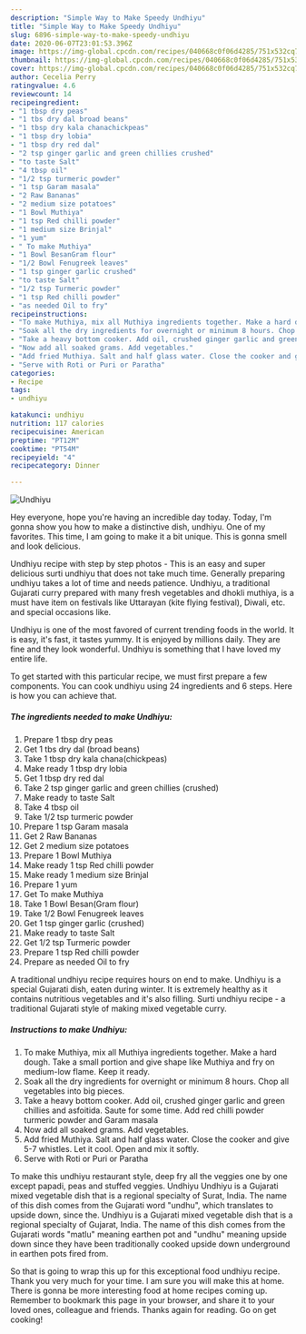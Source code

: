 ```yaml
---
description: "Simple Way to Make Speedy Undhiyu"
title: "Simple Way to Make Speedy Undhiyu"
slug: 6896-simple-way-to-make-speedy-undhiyu
date: 2020-06-07T23:01:53.396Z
image: https://img-global.cpcdn.com/recipes/040668c0f06d4285/751x532cq70/undhiyu-recipe-main-photo.jpg
thumbnail: https://img-global.cpcdn.com/recipes/040668c0f06d4285/751x532cq70/undhiyu-recipe-main-photo.jpg
cover: https://img-global.cpcdn.com/recipes/040668c0f06d4285/751x532cq70/undhiyu-recipe-main-photo.jpg
author: Cecelia Perry
ratingvalue: 4.6
reviewcount: 14
recipeingredient:
- "1 tbsp dry peas"
- "1 tbs dry dal broad beans"
- "1 tbsp dry kala chanachickpeas"
- "1 tbsp dry lobia"
- "1 tbsp dry red dal"
- "2 tsp ginger garlic and green chillies crushed"
- "to taste Salt"
- "4 tbsp oil"
- "1/2 tsp turmeric powder"
- "1 tsp Garam masala"
- "2 Raw Bananas"
- "2 medium size potatoes"
- "1 Bowl Muthiya"
- "1 tsp Red chilli powder"
- "1 medium size Brinjal"
- "1 yum"
- " To make Muthiya"
- "1 Bowl BesanGram flour"
- "1/2 Bowl Fenugreek leaves"
- "1 tsp ginger garlic crushed"
- "to taste Salt"
- "1/2 tsp Turmeric powder"
- "1 tsp Red chilli powder"
- "as needed Oil to fry"
recipeinstructions:
- "To make Muthiya, mix all Muthiya ingredients together. Make a hard dough. Take a small portion and give shape like Muthiya and fry on medium-low flame. Keep it ready."
- "Soak all the dry ingredients for overnight or minimum 8 hours. Chop all vegetables into big pieces."
- "Take a heavy bottom cooker. Add oil, crushed ginger garlic and green chillies and asfoitida. Saute for some time. Add red chilli powder turmeric powder and Garam masala"
- "Now add all soaked grams. Add vegetables."
- "Add fried Muthiya. Salt and half glass water. Close the cooker and give 5-7 whistles. Let it cool. Open and mix it softly."
- "Serve with Roti or Puri or Paratha"
categories:
- Recipe
tags:
- undhiyu

katakunci: undhiyu 
nutrition: 117 calories
recipecuisine: American
preptime: "PT12M"
cooktime: "PT54M"
recipeyield: "4"
recipecategory: Dinner

---
```



![Undhiyu](https://img-global.cpcdn.com/recipes/040668c0f06d4285/751x532cq70/undhiyu-recipe-main-photo.jpg)

Hey everyone, hope you're having an incredible day today. Today, I'm gonna show you how to make a distinctive dish, undhiyu. One of my favorites. This time, I am going to make it a bit unique. This is gonna smell and look delicious.

Undhiyu recipe with step by step photos - This is an easy and super delicious surti undhiyu that does not take much time. Generally preparing undhiyu takes a lot of time and needs patience. Undhiyu, a traditional Gujarati curry prepared with many fresh vegetables and dhokli muthiya, is a must have item on festivals like Uttarayan (kite flying festival), Diwali, etc. and special occasions like.

Undhiyu is one of the most favored of current trending foods in the world. It is easy, it's fast, it tastes yummy. It is enjoyed by millions daily. They are fine and they look wonderful. Undhiyu is something that I have loved my entire life.


To get started with this particular recipe, we must first prepare a few components. You can cook undhiyu using 24 ingredients and 6 steps. Here is how you can achieve that.

<!--inarticleads1-->

##### The ingredients needed to make Undhiyu:

1. Prepare 1 tbsp dry peas
1. Get 1 tbs dry dal (broad beans)
1. Take 1 tbsp dry kala chana(chickpeas)
1. Make ready 1 tbsp dry lobia
1. Get 1 tbsp dry red dal
1. Take 2 tsp ginger garlic and green chillies (crushed)
1. Make ready to taste Salt
1. Take 4 tbsp oil
1. Take 1/2 tsp turmeric powder
1. Prepare 1 tsp Garam masala
1. Get 2 Raw Bananas
1. Get 2 medium size potatoes
1. Prepare 1 Bowl Muthiya
1. Make ready 1 tsp Red chilli powder
1. Make ready 1 medium size Brinjal
1. Prepare 1 yum
1. Get  To make Muthiya
1. Take 1 Bowl Besan(Gram flour)
1. Take 1/2 Bowl Fenugreek leaves
1. Get 1 tsp ginger garlic (crushed)
1. Make ready to taste Salt
1. Get 1/2 tsp Turmeric powder
1. Prepare 1 tsp Red chilli powder
1. Prepare as needed Oil to fry


A traditional undhiyu recipe requires hours on end to make. Undhiyu is a special Gujarati dish, eaten during winter. It is extremely healthy as it contains nutritious vegetables and it&#39;s also filling. Surti undhiyu recipe - a traditional Gujarati style of making mixed vegetable curry. 

<!--inarticleads2-->

##### Instructions to make Undhiyu:

1. To make Muthiya, mix all Muthiya ingredients together. Make a hard dough. Take a small portion and give shape like Muthiya and fry on medium-low flame. Keep it ready.
1. Soak all the dry ingredients for overnight or minimum 8 hours. Chop all vegetables into big pieces.
1. Take a heavy bottom cooker. Add oil, crushed ginger garlic and green chillies and asfoitida. Saute for some time. Add red chilli powder turmeric powder and Garam masala
1. Now add all soaked grams. Add vegetables.
1. Add fried Muthiya. Salt and half glass water. Close the cooker and give 5-7 whistles. Let it cool. Open and mix it softly.
1. Serve with Roti or Puri or Paratha


To make this undhiyu restaurant style, deep fry all the veggies one by one except papadi, peas and stuffed veggies. Undhiyu Undhiyu is a Gujarati mixed vegetable dish that is a regional specialty of Surat, India. The name of this dish comes from the Gujarati word &#34;undhu&#34;, which translates to upside down, since the. Undhiyu is a Gujarati mixed vegetable dish that is a regional specialty of Gujarat, India. The name of this dish comes from the Gujarati words &#34;matlu&#34; meaning earthen pot and &#34;undhu&#34; meaning upside down since they have been traditionally cooked upside down underground in earthen pots fired from. 

So that is going to wrap this up for this exceptional food undhiyu recipe. Thank you very much for your time. I am sure you will make this at home. There is gonna be more interesting food at home recipes coming up. Remember to bookmark this page in your browser, and share it to your loved ones, colleague and friends. Thanks again for reading. Go on get cooking!
